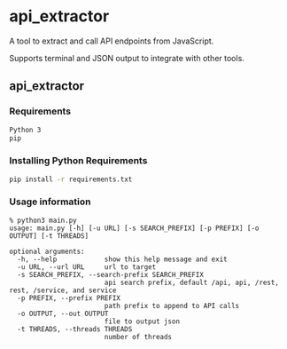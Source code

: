 # api_extractor
A tool to extract and call API endpoints from JavaScript.

Supports terminal and JSON output to integrate with other tools.

## api_extractor

### Requirements
```sh
Python 3
pip
```

### Installing Python Requirements
```sh
pip install -r requirements.txt
```

### Usage information

```console
% python3 main.py                                           
usage: main.py [-h] [-u URL] [-s SEARCH_PREFIX] [-p PREFIX] [-o OUTPUT] [-t THREADS]

optional arguments:
  -h, --help            show this help message and exit
  -u URL, --url URL     url to target
  -s SEARCH_PREFIX, --search-prefix SEARCH_PREFIX
                        api search prefix, default /api, api, /rest, rest, /service, and service
  -p PREFIX, --prefix PREFIX
                        path prefix to append to API calls
  -o OUTPUT, --out OUTPUT
                        file to output json
  -t THREADS, --threads THREADS
                        number of threads

```
